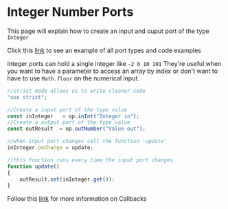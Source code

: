 # Integer Number Ports

This page will explain how to create an input and ouput port of the type `Integer`

Click this [link](https://cables.gl/ui/#/project/5b9f692e671e52e512ab3af3) to see an example of all port types and code examples

Integer ports can hold a single integer like `-2 0 10 101`
They're useful when you want to have a parameter to access an array by index or don't want to have to use `Math.floor` on the numerical input.

```javascript
//strict mode allows us to write cleaner code
"use strict";

//Create a input port of the type value
const inInteger   = op.inInt("Integer in");
//Create a output port of the type value
const outResult  = op.outNumber("Value out");

//when input port changes call the function 'update'
inInteger.onChange = update;

//this function runs every time the input port changes
function update()
{
    outResult.set(inInteger.get());
}
```

Follow this [link](../../dev_callbacks/dev_callbacks) for more information on Callbacks
